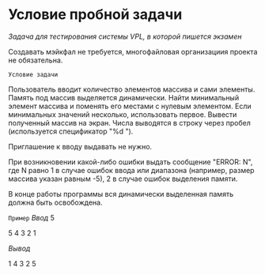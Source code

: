# Условие пробной задачи 

*Задача для тестирования системы VPL, в которой пишется экзамен*

Создавать мэйкфал не требуется, многофайловая организациия проекта не обязательна. 

`Условие задачи`

Пользователь вводит количество элементов массива и сами элементы. Память под массив выделяется динамически. Найти минимальный элемент массива и поменять его местами с нулевым элементом. Если минимальных значений несколько, использовать первое. Вывести полученный массив на экран. Числа выводятся в строку через пробел (используется спецификатор "%d ").

Приглашение к вводу выдавать не нужно.

При возникновении какой-либо ошибки выдать сообщение "ERROR: N", где N равно 1 в случае ошибок ввода или диапазона (например, размер массива указан равным -5), 2 в случае ошибок выделения памяти.

В конце работы программы вся динамически выделенная память должна быть освобождена.

`Пример`
_Ввод_
5

5 4 3 2 1

_Вывод_

1 4 3 2 5
